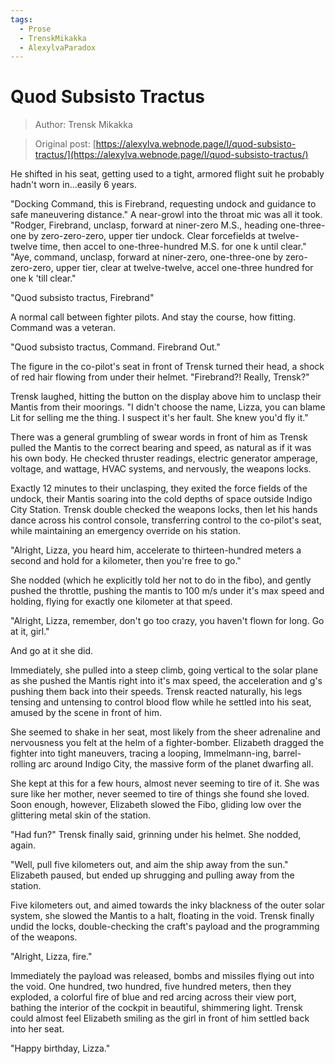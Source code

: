```yaml
---
tags:
  - Prose
  - TrenskMikakka
  - AlexylvaParadox
---
```


# Quod Subsisto Tractus

> Author: Trensk Mikakka

> Original post: [https://alexylva.webnode.page/l/quod-subsisto-tractus/](https://alexylva.webnode.page/l/quod-subsisto-tractus/)


He shifted in his seat, getting used to a tight, armored flight suit he probably hadn't worn in...easily 6 years.

"Docking Command, this is Firebrand, requesting undock and guidance to safe maneuvering distance." A near-growl into the throat mic was all it took.
"Rodger, Firebrand, unclasp, forward at niner-zero M.S., heading one-three-one by zero-zero-zero, upper tier undock. Clear forcefields at twelve-twelve time, then accel to one-three-hundred M.S. for one k until clear."
"Aye, command, unclasp, forward at niner-zero, one-three-one by zero-zero-zero, upper tier, clear at twelve-twelve, accel one-three hundred for one k 'till clear."

"Quod subsisto tractus, Firebrand"

A normal call between fighter pilots. And stay the course, how fitting. Command was a veteran.

"Quod subsisto tractus, Command. Firebrand Out."

The figure in the co-pilot's seat in front of Trensk turned their head, a shock of red hair flowing from under their helmet. "Firebrand?! Really, Trensk?"

Trensk laughed, hitting the button on the display above him to unclasp their Mantis from their moorings. "I didn't choose the name, Lizza, you can blame Lit for selling me the thing. I suspect it's her fault. She knew you'd fly it."

There was a general grumbling of swear words in front of him as Trensk pulled the Mantis to the correct bearing and speed, as natural as if it was his own body. He checked thruster readings, electric generator amperage, voltage, and wattage, HVAC systems, and nervously, the weapons locks.

Exactly 12 minutes to their unclasping, they exited the force fields of the undock, their Mantis soaring into the cold depths of space outside Indigo City Station. Trensk double checked the weapons locks, then let his hands dance across his control console, transferring control to the co-pilot's seat, while maintaining an emergency override on his station.

"Alright, Lizza, you heard him, accelerate to thirteen-hundred meters a second and hold for a kilometer, then you're free to go."

She nodded (which he explicitly told her not to do in the fibo), and gently pushed the throttle, pushing the mantis to 100 m/s under it's max speed and holding, flying for exactly one kilometer at that speed.

"Alright, Lizza, remember, don't go too crazy, you haven't flown for long. Go at it, girl."

And go at it she did.

Immediately, she pulled into a steep climb, going vertical to the solar plane as she pushed the Mantis right into it's max speed, the acceleration and g's pushing them back into their speeds. Trensk reacted naturally, his legs tensing and untensing to control blood flow while he settled into his seat, amused by the scene in front of him.

She seemed to shake in her seat, most likely from the sheer adrenaline and nervousness you felt at the helm of a fighter-bomber. Elizabeth dragged the fighter into tight maneuvers, tracing a looping, Immelmann-ing, barrel-rolling arc around Indigo City, the massive form of the planet dwarfing all.

She kept at this for a few hours, almost never seeming to tire of it. She was sure like her mother, never seemed to tire of things she found she loved. Soon enough, however, Elizabeth slowed the Fibo, gliding low over the glittering metal skin of the station.

"Had fun?" Trensk finally said, grinning under his helmet. She nodded, again.

"Well, pull five kilometers out, and aim the ship away from the sun." Elizabeth paused, but ended up shrugging and pulling away from the station.

Five kilometers out, and aimed towards the inky blackness of the outer solar system, she slowed the Mantis to a halt, floating in the void. Trensk finally undid the locks, double-checking the craft's payload and the programming of the weapons.

"Alright, Lizza, fire."

Immediately the payload was released, bombs and missiles flying out into the void. One hundred, two hundred, five hundred meters, then they exploded, a colorful fire of blue and red arcing across their view port, bathing the interior of the cockpit in beautiful, shimmering light. Trensk could almost feel Elizabeth smiling as the girl in front of him settled back into her seat.

"Happy birthday, Lizza."